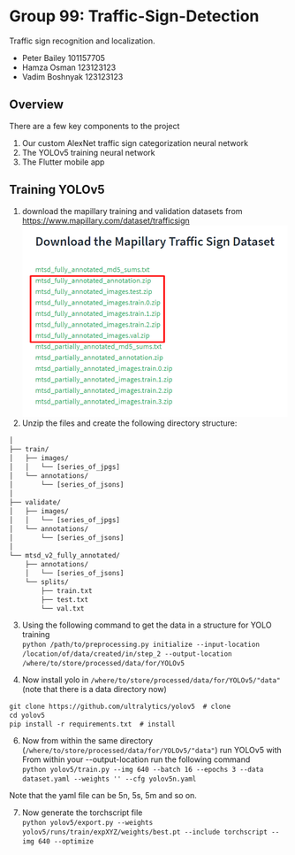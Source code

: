 # Group 99: Traffic-Sign-Detection
Traffic sign recognition and localization.  
- Peter Bailey 101157705  
- Hamza Osman 123123123  
- Vadim Boshnyak 123123123  

## Overview
There are a few key components to the project
1. Our custom AlexNet traffic sign categorization neural network
2. The YOLOv5 training neural network
3. The Flutter mobile app

## Training YOLOv5
1. download the mapillary training and validation datasets from https://www.mapillary.com/dataset/trafficsign
![alt text](image.png)
2. Unzip the files and create the following directory structure:  
```main_directory/  
│  
├── train/  
│   ├── images/  
│   │   └── [series_of_jpgs]  
│   └── annotations/  
│       └── [series_of_jsons]  
│  
├── validate/  
│   ├── images/  
│   │   └── [series_of_jpgs]  
│   └── annotations/   
│       └── [series_of_jsons]  
│  
└── mtsd_v2_fully_annotated/  
    ├── annotations/  
    │   └── [series_of_jsons]  
    └── splits/  
        ├── train.txt  
        ├── test.txt  
        └── val.txt  
```
3. Using the following command to get the data in a structure for YOLO training  
`python /path/to/preprocessing.py initialize --input-location /location/of/data/created/in/step_2 --output-location /where/to/store/processed/data/for/YOLOv5`

4. Now install yolo in `/where/to/store/processed/data/for/YOLOv5/"data"` (note that there is a data directory now)  
```
git clone https://github.com/ultralytics/yolov5  # clone
cd yolov5
pip install -r requirements.txt  # install
```

6. Now from within the same directory (`/where/to/store/processed/data/for/YOLOv5/"data"`) run YOLOv5 with  
From within your --output-location run the following command  
`python yolov5/train.py --img 640 --batch 16 --epochs 3 --data dataset.yaml --weights '' --cfg yolov5n.yaml`

Note that the yaml file can be 5n, 5s, 5m and so on.

7. Now generate the torchscript file  
`python yolov5/export.py --weights yolov5/runs/train/expXYZ/weights/best.pt --include torchscript --img 640 --optimize`